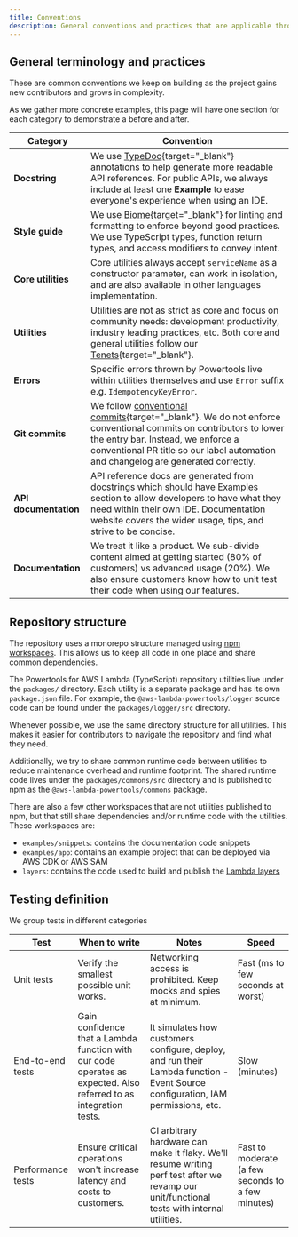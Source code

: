 ```yaml
---
title: Conventions
description: General conventions and practices that are applicable throughout to Powertools for AWS Lambda (TypeScript)
---
```


<!-- markdownlint-disable MD043 -->

## General terminology and practices

These are common conventions we keep on building as the project gains new contributors and grows in complexity.

As we gather more concrete examples, this page will have one section for each category to demonstrate a before and after.

| Category              | Convention                                                                                                                                                                                                                                                                                   |
| --------------------- | -------------------------------------------------------------------------------------------------------------------------------------------------------------------------------------------------------------------------------------------------------------------------------------------- |
| **Docstring**         | We use [TypeDoc](https://typedoc.org){target="_blank"} annotations to help generate more readable API references. For public APIs, we always include at least one **Example** to ease everyone's experience when using an IDE.                                                               |
| **Style guide**       | We use [Biome](http://biomejs.dev){target="_blank"} for linting and formatting to enforce beyond good practices. We use TypeScript types, function return types, and access modifiers to convey intent.                                                           |
| **Core utilities**    | Core utilities always accept `serviceName` as a constructor parameter, can work in isolation, and are also available in other languages implementation.                                                                                                                                      |
| **Utilities**         | Utilities are not as strict as core and focus on community needs: development productivity, industry leading practices, etc. Both core and general utilities follow our [Tenets](https://docs.powertools.aws.dev/lambda/typescript/#tenets){target="_blank"}.                                |
| **Errors**            | Specific errors thrown by Powertools live within utilities themselves and use `Error` suffix e.g. `IdempotencyKeyError`.                                                                                                                                                                     |
| **Git commits**       | We follow [conventional commits](https://www.conventionalcommits.org/en/v1.0.0/){target="_blank"}. We do not enforce conventional commits on contributors to lower the entry bar. Instead, we enforce a conventional PR title so our label automation and changelog are generated correctly. |
| **API documentation** | API reference docs are generated from docstrings which should have Examples section to allow developers to have what they need within their own IDE. Documentation website covers the wider usage, tips, and strive to be concise.                                                           |
| **Documentation**     | We treat it like a product. We sub-divide content aimed at getting started (80% of customers) vs advanced usage (20%). We also ensure customers know how to unit test their code when using our features.                                                                                    |

## Repository structure

The repository uses a monorepo structure managed using [npm workspaces](https://docs.npmjs.com/cli/v8/using-npm/workspaces). This allows us to keep all code in one place and share common dependencies.

The Powertools for AWS Lambda (TypeScript) repository utilities live under the `packages/` directory. Each utility is a separate package and has its own `package.json` file. For example, the `@aws-lambda-powertools/logger` source code can be found under the `packages/logger/src` directory.

Whenever possible, we use the same directory structure for all utilities. This makes it easier for contributors to navigate the repository and find what they need.

Additionally, we try to share common runtime code between utilities to reduce maintenance overhead and runtime footprint. The shared runtime code lives under the `packages/commons/src` directory and is published to npm as the `@aws-lambda-powertools/commons` package.

There are also a few other workspaces that are not utilities published to npm, but that still share dependencies and/or runtime code with the utilities. These workspaces are:

* `examples/snippets`: contains the documentation code snippets
* `examples/app`: contains an example project that can be deployed via AWS CDK or AWS SAM
* `layers`: contains the code used to build and publish the [Lambda layers](../getting-started/lambda-layers.md)

## Testing definition

We group tests in different categories

| Test              | When to write                                                                                                     | Notes                                                                                                                                      | Speed                                             |
| ----------------- | ----------------------------------------------------------------------------------------------------------------- | ------------------------------------------------------------------------------------------------------------------------------------------ | ------------------------------------------------- |
| Unit tests        | Verify the smallest possible unit works.                                                                          | Networking access is prohibited. Keep mocks and spies at minimum.                                                                          | Fast (ms to few seconds at worst)                 |
| End-to-end tests  | Gain confidence that a Lambda function with our code operates as expected. Also referred to as integration tests. | It simulates how customers configure, deploy, and run their Lambda function - Event Source configuration, IAM permissions, etc.            | Slow (minutes)                                    |
| Performance tests | Ensure critical operations won't increase latency and costs to customers.                                         | CI arbitrary hardware can make it flaky. We'll resume writing perf test after we revamp our unit/functional tests with internal utilities. | Fast to moderate (a few seconds to a few minutes) |
